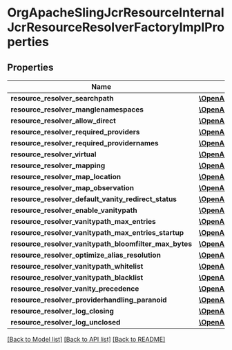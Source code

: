 # OrgApacheSlingJcrResourceInternalJcrResourceResolverFactoryImplProperties

## Properties
Name | Type | Description | Notes
------------ | ------------- | ------------- | -------------
**resource_resolver_searchpath** | [**\OpenAPI\Client\Model\ConfigNodePropertyArray**](ConfigNodePropertyArray.md) |  | [optional] 
**resource_resolver_manglenamespaces** | [**\OpenAPI\Client\Model\ConfigNodePropertyBoolean**](ConfigNodePropertyBoolean.md) |  | [optional] 
**resource_resolver_allow_direct** | [**\OpenAPI\Client\Model\ConfigNodePropertyBoolean**](ConfigNodePropertyBoolean.md) |  | [optional] 
**resource_resolver_required_providers** | [**\OpenAPI\Client\Model\ConfigNodePropertyArray**](ConfigNodePropertyArray.md) |  | [optional] 
**resource_resolver_required_providernames** | [**\OpenAPI\Client\Model\ConfigNodePropertyArray**](ConfigNodePropertyArray.md) |  | [optional] 
**resource_resolver_virtual** | [**\OpenAPI\Client\Model\ConfigNodePropertyArray**](ConfigNodePropertyArray.md) |  | [optional] 
**resource_resolver_mapping** | [**\OpenAPI\Client\Model\ConfigNodePropertyArray**](ConfigNodePropertyArray.md) |  | [optional] 
**resource_resolver_map_location** | [**\OpenAPI\Client\Model\ConfigNodePropertyString**](ConfigNodePropertyString.md) |  | [optional] 
**resource_resolver_map_observation** | [**\OpenAPI\Client\Model\ConfigNodePropertyArray**](ConfigNodePropertyArray.md) |  | [optional] 
**resource_resolver_default_vanity_redirect_status** | [**\OpenAPI\Client\Model\ConfigNodePropertyInteger**](ConfigNodePropertyInteger.md) |  | [optional] 
**resource_resolver_enable_vanitypath** | [**\OpenAPI\Client\Model\ConfigNodePropertyBoolean**](ConfigNodePropertyBoolean.md) |  | [optional] 
**resource_resolver_vanitypath_max_entries** | [**\OpenAPI\Client\Model\ConfigNodePropertyInteger**](ConfigNodePropertyInteger.md) |  | [optional] 
**resource_resolver_vanitypath_max_entries_startup** | [**\OpenAPI\Client\Model\ConfigNodePropertyBoolean**](ConfigNodePropertyBoolean.md) |  | [optional] 
**resource_resolver_vanitypath_bloomfilter_max_bytes** | [**\OpenAPI\Client\Model\ConfigNodePropertyInteger**](ConfigNodePropertyInteger.md) |  | [optional] 
**resource_resolver_optimize_alias_resolution** | [**\OpenAPI\Client\Model\ConfigNodePropertyBoolean**](ConfigNodePropertyBoolean.md) |  | [optional] 
**resource_resolver_vanitypath_whitelist** | [**\OpenAPI\Client\Model\ConfigNodePropertyArray**](ConfigNodePropertyArray.md) |  | [optional] 
**resource_resolver_vanitypath_blacklist** | [**\OpenAPI\Client\Model\ConfigNodePropertyArray**](ConfigNodePropertyArray.md) |  | [optional] 
**resource_resolver_vanity_precedence** | [**\OpenAPI\Client\Model\ConfigNodePropertyBoolean**](ConfigNodePropertyBoolean.md) |  | [optional] 
**resource_resolver_providerhandling_paranoid** | [**\OpenAPI\Client\Model\ConfigNodePropertyBoolean**](ConfigNodePropertyBoolean.md) |  | [optional] 
**resource_resolver_log_closing** | [**\OpenAPI\Client\Model\ConfigNodePropertyBoolean**](ConfigNodePropertyBoolean.md) |  | [optional] 
**resource_resolver_log_unclosed** | [**\OpenAPI\Client\Model\ConfigNodePropertyBoolean**](ConfigNodePropertyBoolean.md) |  | [optional] 

[[Back to Model list]](../README.md#documentation-for-models) [[Back to API list]](../README.md#documentation-for-api-endpoints) [[Back to README]](../README.md)


